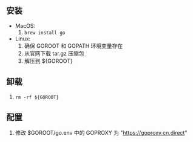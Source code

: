 ## 安装

- MacOS:
  1. `brew install go`
- Linux:
  1. 确保 GOROOT 和 GOPATH 环境变量存在
  2. 从官网下载 tar.gz 压缩包
  3. 解压到 ${GOROOT}

## 卸载

1. `rm -rf ${GOROOT}`

## 配置

1. 修改 $GOROOT/go.env 中的 GOPROXY 为 "https://goproxy.cn,direct"

